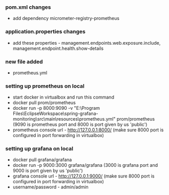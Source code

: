 ### pom.xml changes
* add dependency micrometer-registry-prometheus

### application.properties changes
* add these properties - management.endpoints.web.exposure.include, management.endpoint.health.show-details

### new file added
* prometheus.yml

### setting up prometheus on local
* start docker in virtualbox and run this command
* docker pull prom/prometheus
* docker run -p 8000:9090 -v "E:\Program Files\EclipseWorkspace\spring-grafana-monitoring\src\main\resources\prometheus.yml" prom/prometheus (9090 is prometheus port and 8000 is port given by us 'public')
* prometheus console url - http://127.0.0.1:8000/ (make sure 8000 port is configured in port forwarding in virtualbox)

### setting up grafana on local
* docker pull grafana/grafana
* docker run -p 9000:3000 grafana/grafana (3000 is grafana port and 9000 is port given by us 'public')
* grafana console url - http://127.0.0.1:9000/ (make sure 8000 port is configured in port forwarding in virtualbox)
* username/password - admin/admin